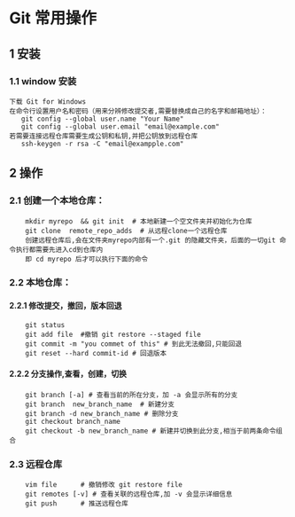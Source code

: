 # Git 常用操作 

## 1 安装
### 1.1 window 安装
    下载 Git for Windows 
    在命令行设置用户名和密码（用来分辨修改提交者,需要替换成自己的名字和邮箱地址）：
       git config --global user.name "Your Name"
       git config --global user.email "email@example.com"
    若需要连接远程仓库需要生成公钥和私钥,并把公钥放到远程仓库
       ssh-keygen -r rsa -C "email@exampple.com" 
   
## 2 操作
### 2.1 创建一个本地仓库：
        mkdir myrepo  && git init  # 本地新建一个空文件夹并初始化为仓库
        git clone  remote_repo_adds  # 从远程clone一个远程仓库
        创建远程仓库后,会在文件夹myrepo内部有一个.git 的隐藏文件夹，后面的一切git 命令执行都需要先进入cd到仓库内
        即 cd myrepo 后才可以执行下面的命令
### 2.2 本地仓库：
#### 2.2.1 修改提交，撤回，版本回退
        git status
        git add file  #撤销 git restore --staged file
        git commit -m "you commet of this" # 到此无法撤回,只能回退
        git reset --hard commit-id # 回退版本
#### 2.2.2 分支操作,查看，创建，切换
        git branch [-a] # 查看当前的所在分支，加 -a 会显示所有的分支 
        git branch  new_branch_name  # 新建分支
        git branch -d new_branch_name # 删除分支
        git checkout branch_name
        git checkout -b new_branch_name # 新建并切换到此分支,相当于前两条命令组合


### 2.3 远程仓库
        vim file      # 撤销修改 git restore file 
        git remotes [-v] # 查看关联的远程仓库,加 -v 会显示详细信息
        git push      # 推送远程仓库
        


    

